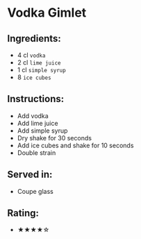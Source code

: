 # Vodka Gimlet

## Ingredients:
- 4 cl `vodka`
- 2 cl `lime juice`
- 1 cl `simple syrup`
- 8 `ice cubes`

## Instructions:
- Add vodka
- Add lime juice
- Add simple syrup
- Dry shake for 30 seconds
- Add ice cubes and shake for 10 seconds
- Double strain

## Served in:
- Coupe glass

## Rating:
- ★★★★☆